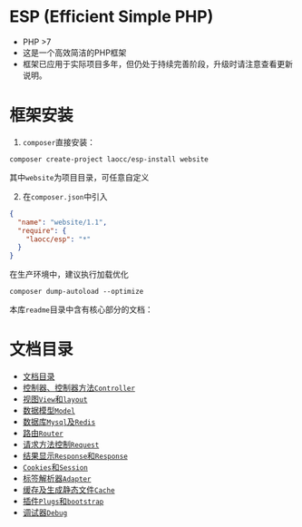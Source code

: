 
# ESP (Efficient Simple PHP)
- PHP >7
- 这是一个高效简洁的PHP框架
- 框架已应用于实际项目多年，但仍处于持续完善阶段，升级时请注意查看更新说明。

# 框架安装

1. `composer`直接安装：
```
composer create-project laocc/esp-install website
```
其中`website`为项目目录，可任意自定义


2. 在`composer.json`中引入
```json
{
  "name": "website/1.1",
  "require": {
    "laocc/esp": "*"
  }
}
```

在生产环境中，建议执行加载优化
```
composer dump-autoload --optimize
```


本库`readme`目录中含有核心部分的文档：

# 文档目录
- [文档目录](./readme/0.aboutme.md)
- [控制器、控制器方法`Controller`](./readme/1.controllers.md)
- [视图`View`和`layout`](./readme/2.views.md)
- [数据模型`Model`](./readme/3.models.md)
- [数据库`Mysql`及`Redis`](./readme/4.databases.md)
- [路由`Router`](./readme/5.routes.md)
- [请求方法控制`Request`](./readme/6.request.md)
- [结果显示`Response`和`Response`](./readme/7.response.md)
- [`Cookies`和`Session`](./readme/8.cookies.md)
- [标签解析器`Adapter`](./readme/9.adapter.md)
- [缓存及生成静态文件`Cache`](./readme/10.cache.md)
- [插件`Plugs`和`bootstrap`](./readme/11.plugs.md)
- [调试器`Debug`](./readme/20.debug.md)


